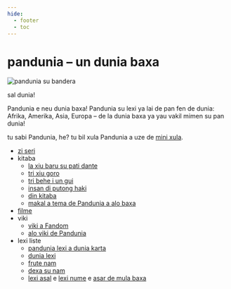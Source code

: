 ```yaml
---
hide:
  - footer
  - toc
---
```


# pandunia – un dunia baxa

![](http://www.pandunia.info/bandir/bandir.png "pandunia su bandera")

sal dunia!

Pandunia e neu dunia baxa!
Pandunia su lexi ya lai de pan fen de dunia:
Afrika, Amerika, Asia, Europa
– de la dunia baxa ya yau vakil mimen su pan dunia!

tu sabi Pandunia, he?
tu bil xula Pandunia a uze de [mini xula](mini_xula.html).

- [zi seri](abc.md)
- kitaba
    * [la xiu baru su pati dante](baru_dante.md)
    * [tri xiu goro](3_lil_gurube.md)
    * [tri behe i un gui](3_buze_e_guye.md)
    * [insan di putong haki](putong_hake.md)
    * [din kitaba](dini_kitabe.md)
    * [makal a tema de Pandunia a alo baxa](makal_tema_pandunia.md)
- [filme](filme.md)
- viki
    * [viki a Fandom](https://pandunia.fandom.com/)
    * [alo viki de Pandunia](http://eo.pandunia.wikia.com/wiki/Ali_pandunia_wikia)
- lexi liste
    * [pandunia lexi a dunia karta](http://www.pandunia.info/lexikarta/index.html)
    * [dunia lexi](lexi/dunia_loge.html)
    * [frute nam](lexi/pal.html)
    * [dexa su nam](dexa_nam.md)
    * [lexi asal](leksaslia.md) e [lexi nume](lexi_nume.md) e [asar de mula baxa](asar_da_mulbax.md)
